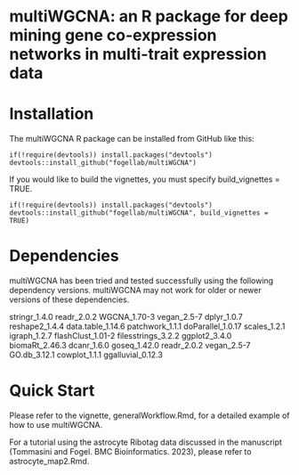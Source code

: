 # multiWGCNA: an R package for deep mining gene co-expression networks in multi-trait expression data

# Installation 
The multiWGCNA R package can be installed from GitHub like this: 
```
if(!require(devtools)) install.packages("devtools")
devtools::install_github("fogellab/multiWGCNA")
```

If you would like to build the vignettes, you must specify build_vignettes = TRUE. 
```
if(!require(devtools)) install.packages("devtools")
devtools::install_github("fogellab/multiWGCNA", build_vignettes = TRUE)
```


# Dependencies

multiWGCNA has been tried and tested successfully using the following dependency versions. multiWGCNA may not work for older or newer versions of these dependencies. 

stringr_1.4.0
readr_2.0.2
WGCNA_1.70-3
vegan_2.5-7
dplyr_1.0.7
reshape2_1.4.4
data.table_1.14.6
patchwork_1.1.1
doParallel_1.0.17
scales_1.2.1
igraph_1.2.7
flashClust_1.01-2
filesstrings_3.2.2
ggplot2_3.4.0
biomaRt_2.46.3
dcanr_1.6.0
goseq_1.42.0
readr_2.0.2
vegan_2.5-7 
GO.db_3.12.1
cowplot_1.1.1
ggalluvial_0.12.3

# Quick Start

Please refer to the vignette, generalWorkflow.Rmd, for a detailed example of how to use multiWGCNA.

For a tutorial using the astrocyte Ribotag data discussed in the manuscript (Tommasini and Fogel. BMC Bioinformatics. 2023), please refer to astrocyte_map2.Rmd.  
